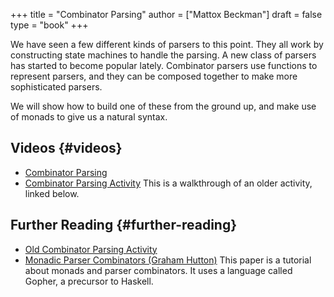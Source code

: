 +++
title = "Combinator Parsing"
author = ["Mattox Beckman"]
draft = false
type = "book"
+++

We have seen a few different kinds of parsers to this point.  They all work by constructing
state machines to handle the parsing.  A new class of parsers has started to become popular
lately.  Combinator parsers use functions to represent parsers, and they can be composed together
to make more sophisticated parsers.

We will show how to build one of these from the ground up, and make use of monads to give us
a natural syntax.


## Videos {#videos}

-   [Combinator Parsing](/vidoes/combinator-parsing)
-   [Combinator Parsing Activity](/videos/combinator-parsing-activity)  This is a walkthrough of an older activity, linked below.


## Further Reading {#further-reading}

-   [Old Combinator Parsing Activity](/handouts/combinator-parsing-pogil.pdf)
-   [Monadic Parser Combinators (Graham Hutton)](http://www.cs.nott.ac.uk/~pszgmh/monparsing.pdf)
    This paper is a tutorial about monads and parser combinators. It uses a language called Gopher, a precursor to Haskell.
